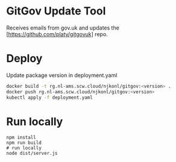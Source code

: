# GitGov Update Tool

Receives emails from gov.uk and updates the [https://github.com/platy/gitgovuk] repo.

# Deploy

Update package version in deployment.yaml

```bash
docker build -t rg.nl-ams.scw.cloud/njkonl/gitgov:<version> .
docker push rg.nl-ams.scw.cloud/njkonl/gitgov:<version>
kubectl apply -f deployment.yaml
```

# Run locally
```
npm install
npm run build
# run locally
node dist/server.js
```
